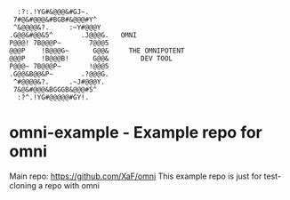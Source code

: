 ```
  :?:.!YG#&@@@&#GJ~.
 7#@&#@@@&#BGB#&@@@#Y^
 ^&@@@@&?.     :~Y#@@@Y
.G@@&#@@&5^       .J@@@G.   OMNI
P@@@! 7B@@@P~       7@@@5
@@@P    !B@@@G~      G@@&     THE OMNIPOTENT
@@@P    !B@@@B!      G@@&        DEV TOOL
P@@@~ 7B@@@P~       !@@@5
.G@@&B@@&P~       .?@@@G.
 ^#@@@@&?.     .~J#@@@Y.
 7&@&#@@@&BGGGB&@@@#5^
  :?^.!YG#@@@@@#GY!.
```

# omni-example - Example repo for omni

Main repo: https://github.com/XaF/omni
This example repo is just for test-cloning a repo with omni
